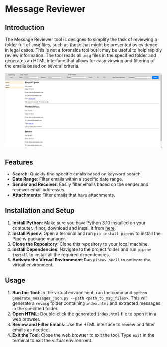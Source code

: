 # Message Reviewer

## Introduction

The Message Reviewer tool is designed to simplify the task of reviewing a folder full of `.msg` files, such as those that might be presented as evidence in legal cases. This is not a forensics tool but it may be useful to help rapidly review information. The tool reads all `.msg` files in the specified folder and generates an HTML interface that allows for easy viewing and filtering of the emails based on several criteria.

![Screenshot of the tool](screenshot.png)

## Features

- **Search**: Quickly find specific emails based on keyword search.
- **Date Range**: Filter emails within a specific date range.
- **Sender and Receiver**: Easily filter emails based on the sender and receiver email addresses.
- **Attachments**: Filter emails that have attachments.

## Installation and Setup

1. **Install Python**: Make sure you have Python 3.10 installed on your computer. If not, download and install it from [here](https://www.python.org/downloads/).
2. **Install Pipenv**: Open a terminal and run `pip install pipenv` to install the Pipenv package manager.
3. **Clone the Repository**: Clone this repository to your local machine.
4. **Install Dependencies**: Navigate to the project folder and run `pipenv install` to install all the required dependencies.
5. **Activate the Virtual Environment**: Run `pipenv shell` to activate the virtual environment.

## Usage

1. **Run the Tool**: In the virtual environment, run the command `python generate_messages_json.py --path <path_to_msg_files>`. This will generate a `revmsg` folder containing `index.html` and extracted messages in the specified folder.
2. **Open HTML**: Double-click the generated `index.html` file to open it in a web browser.
3. **Review and Filter Emails**: Use the HTML interface to review and filter emails as needed.
4. **Exit the Tool**: Close the web browser to exit the tool. Type `exit` in the terminal to exit the virtual environment.

